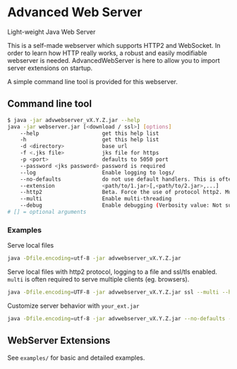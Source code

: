 # Advanced Web Server
Light-weight Java Web Server

This is a self-made webserver which supports HTTP2 and WebSocket. In order to learn how HTTP 
really works, a robust and easily modifiable webserver is needed. AdvancedWebServer is here 
to allow you to import server extensions on startup.

A simple command line tool is provided for this webserver.

## Command line tool
```sh
$ java -jar advwebserver_vX.Y.Z.jar --help
java -jar webserver.jar [<download / ssl>] [options]
    --help                    get this help list
    -h                        get this help list
    -d <directory>            base url
    -f <.jks file>            jks file for https
    -p <port>                 defaults to 5050 port
    --password <jks password> password is required
    --log                     Enable logging to logs/
    --no-defaults             do not use default handlers. This is often used with '--extension' flag
    --extension               <path/to/1.jar>[,<path/to/2.jar>,...]
    --http2                   Beta. Force the use of protocol http2. Must be used with TLS.
    --multi                   Enable multi-threading
    --debug                   Enable debugging (Verbosity value: Not supported yet)
# [] = optional arguments 
```

### Examples
Serve local files
```sh
java -Dfile.encoding=utf-8 -jar advwebserver_vX.Y.Z.jar
```

Serve local files with http2 protocol, logging to a file and ssl/tls enabled. `multi` is often required to serve multiple clients (eg. browsers).
```sh
java -Dfile.encoding=UTF-8 -jar advwebserver_vX.Y.Z.jar ssl --multi --http2 -f key.jks --password password_for_keyjks --log --multi
```

Customize server behavior with `your_ext.jar`
```sh
java -Dfile.encoding=utf-8 -jar advwebserver_vX.Y.Z.jar --no-defaults --extension your_ext.jar
```

## WebServer Extensions
See `examples/` for basic and detailed examples.